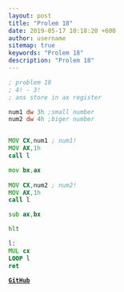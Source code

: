 ```yaml
---
layout: post
title: "Prolem 18"
date: 2019-05-17 10:18:20 +600
author: username
sitemap: true
keywords: "Prolem 18"
description: "Prolem 18"
---
```


```asm
; problem 18                      
; 4! - 3! 
; ans store in ax register

num1 dw 3h ;small number
num2 dw 4h ;biger number


MOV CX,num1 ; num1!
MOV AX,1h
call l

mov bx,ax
 
MOV CX,num2 ; num2!
MOV AX,1h
call l

sub ax,bx

hlt

l:
MUL cx
LOOP l
ret
```


[**`GitHub`**](https://github.com/mortuzahossain/assembly/tree/master)
